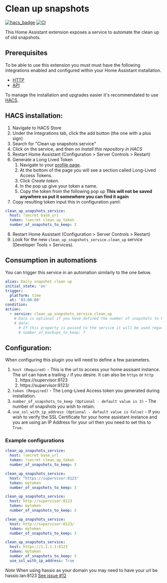 # Clean up snapshots

[![hacs_badge](https://img.shields.io/badge/HACS-Default-orange.svg)](https://github.com/custom-components/hacs)
[![CI](https://github.com/tmonck/clean_up_snapshots/actions/workflows/ci.yml/badge.svg)](https://github.com/tmonck/clean_up_snapshots/actions/workflows/ci.yml)

This Home Assistant extension exposes a service to automate the clean up of old snapshots.

## Prerequisites

To be able to use this extension you must must have the following integrations enabled and configured within your Home Assistant installation.

- [HTTP][0]
- [API][1]

To manage the installation and upgrades easier it's recommendated to use [HACS][2].

## HACS installation:

1. Navigate to HACS Store
2. Under the Integrations tab, click the add button (the one with a plus sign)
3. Search for "Clean up snapshots service"
4. Click on the service, and then on _Install this repository in HACS_
5. Restart Home Assistant (Configuration > Server Controls > Restart)
6. Generate a Long Lived Token
    1. Navigate to your [profile page](https://www.home-assistant.io/docs/authentication/#your-account-profile).
    1. At the bottom of the page you will see a section called Long-Lived Access Tokens.
    1. Click _Create token_.
    1. In the pop up give your token a name.
    1. Copy the token from the following pop up **This will not be saved anywhere so put it somewhere you can find it again**
7. Copy resulting token input this in configuration.yaml:
```yaml
clean_up_snapshots_service:
  host: !secret base_url
  token: !secret clean_up_token
  number_of_snapshots_to_keep: 3
```

8. Restart Home Assistant (Configuration > Server Controls > Restart)
9. Look for the new `clean_up_snapshots_service.clean_up` service (Developer Tools > Services).

## Consumption in automations
You can trigger this service in an automation similarly to the one below.
```yaml
alias: Daily snapshot clean up
initial_state: 'on'
trigger:
  platform: time
  at: '03:00:00'
condition:
action:
  - service: clean_up_snapshots_service.clean_up
    # Data is optional if you have defined the number of snapshots to keep in the configuration.yaml.
    # data:
      # If this property is passed to the service it will be used regardless of what you have in the configuration.yaml
      # number_of_backups_to_keep: 7
```

## Configuration:
When configuring this plugin you will need to define a few parameters.

1. `host (Required)` - This is the url to access your home assisant instance. The url can have a trailing `/` if you desire. It can also be `https` or `http`
   1. https://supervisor:8123
   1. https://supervisor:8123/
2. `token (Required)` - The Long-Lived Access token you generated during installation.
3. `number_of_snapshots_to_keep (Optional - default value is 3)` - The number of snapshots you wish to retain.
4. `use_ssl_with_ip_address (Optional - default value is False)` - If you wish to verify the SSL Certificate for your home assistant instance and you are using an IP Address for your url then you need to set this to `True`.

### Example configurations

``` yaml
clean_up_snapshots_service:
  host: !secret base_url
  token: !secret clean_up_token
  number_of_snapshots_to_keep: 3

clean_up_snapshots_service:
  host: "https://supervisor:8123"
  token: mytoken
  number_of_snapshots_to_keep: 3

clean_up_snapshots_service:
  host: http://supervisor:8123
  token: mytoken
  number_of_snapshots_to_keep: 3

clean_up_snapshots_service:
  host: http://supervisor:8123/
  token: mytoken
  number_of_snapshots_to_keep: 3

clean_up_snapshots_service:
  host: https://1.1.1.1:8123
  token: mytoken
  number_of_snapshots_to_keep: 3
  use_ssl_with_ip_address: True
```
*Note* When using hassio as your domain you may need to have your url be hassio.lan:8123
[See issue #12](https://github.com/tmonck/clean_up_snapshots/issues/12)


[0]: https://www.home-assistant.io/integrations/http/
[1]: https://www.home-assistant.io/integrations/api/
[2]: https://hacs.xyz/
